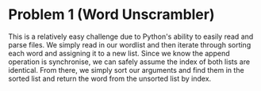# Problem 1 (Word Unscrambler)
This is a relatively easy challenge due to Python's ability to easily read and parse files. We simply read in our wordlist and then iterate through sorting each word and assigning it to a new list. Since we know the append operation is synchronise, we can safely assume the index of both lists are identical. From there, we simply sort our arguments and find them in the sorted list and return the word from the unsorted list by index.